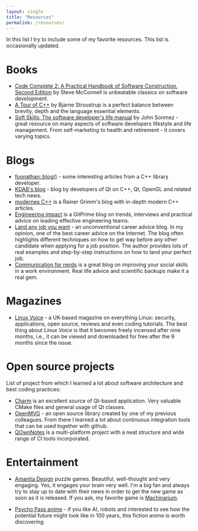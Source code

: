 ```yaml
---
layout: single
title: "Resources"
permalink: /resources/
---
```


In this list I try to include some of my favorite resources. This list is occasionally updated.

# Books

* [Code Complete 2: A Practical Handbook of Software Construction, Second Edition](http://a.co/4WwA5IA) by Steve McConnell is unbeatable classics on software development.
* [A Tour of C++](http://a.co/alqLoeX) by Bjarne Stroustrup is a perfect balance between brevity, depth and the language essential elements.
* [Soft Skills: The software developer's life manual](http://a.co/hGdAB08) by John Sonmez - great resource on many aspects of software developers lifestyle and life management. From self-marketing to health and retirement - it covers varying topics. 

# Blogs

* [foonathan::blog()](http://foonathan.net) - some interesting articles from a C++ library developer.
* [KDAB's blog](https://www.kdab.com/category/blogs/) - blog by developers of Qt on C++, Qt, OpenGL and related tech news.
* [modernes C++](https://twitter.com/rainer_grimm) is a Rainer Grimm's blog with in-depth modern C++ articles.
* [Engineering impact](https://blog.gitprime.com/) is a GitPrime blog on trends, interviews and practical advice on leading effective engineering teams.
* [Land any job you want](http://landanyjobyouwant.com/) - an unconventional career advice blog. In my opinion, one of the best career advice on the Internet. The blog often highlights different techniques on how to get way before any other candidate when applying for a job position. The author provides lots of real examples and step-by-step instructions on how to land your perfect job.
* [Communication for nerds](http://www.communicationfornerds.com/) is a great blog on improving your social skills in a work environment. Real life advice and scientific backups make it a real gem.

# Magazines

* [Linux Voice](https://www.linuxvoice.com/) - a UK-based magazine on everything Linux: security, applications, open source, reviews and even coding tutorials. The best thing about *Linux Voice* is that it becomes freely incensed after nine months, i.e., it can be viewed and downloaded for free after the 9 months since the issue.

# Open source projects

List of project from which I learned a lot about software architecture and best coding practices:

* [Charm](https://github.com/KDAB/Charm) is an excellent source of Qt-based application. Very valuable CMake files and general usage of Qt classes.
* [OpenMVG](https://github.com/openMVG/openMVG) - an open source library created by one of my previous colleagues. From there I learned a lot about continuous integration tools that can be used together with github.
* [QOwnNotes](https://github.com/pbek/QOwnNotes) is a multi-platform project with a neat structure and wide range of CI tools incorporated.

# Entertainment

* [Amanita Design](http://amanita-design.net/index.html) puzzle games. Beautiful, well-thought and very engaging. Yes, it engages your brain very well. I'm a big fan and always try to stay up to date with their news in order to get the new game as soon as it is released. If you ask, my favorite game is [Machinarium](http://machinarium.net/). 

* [Psycho Pass anime](https://en.wikipedia.org/wiki/Psycho-Pass) - if you like AI, robots and interested to see how the potential future might look like in 100 years, this fiction anime is worth discovering.
